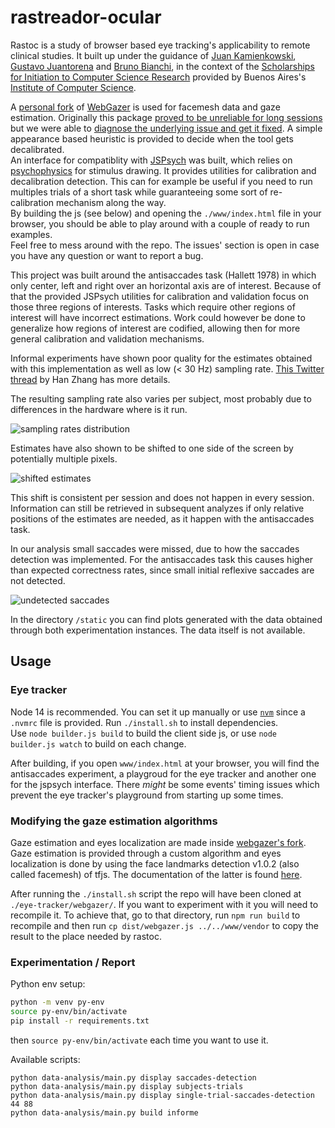 # rastreador-ocular

Rastoc is a study of browser based eye tracking's applicability to remote
clinical studies.
It built up under the guidance of 
[Juan Kamienkowski](https://liaa.dc.uba.ar/juan-kamienkowski/),
[Gustavo Juantorena](https://liaa.dc.uba.ar/gustavo-juantorena-en/) and
[Bruno Bianchi](https://liaa.dc.uba.ar/bruno-bianchi-en/), in the
context of the [Scholarships for Initiation to Computer Science
Research](https://icc.fcen.uba.ar/un-primer-acercamiento-a-la-investigacion/)
provided by Buenos Aires's [Institute of Computer
Science](https://icc.fcen.uba.ar/).

A [personal fork](https://github.com/ffigari/WebGazer) of
[WebGazer](https://webgazer.cs.brown.edu/) is used for facemesh data and gaze
estimation.
Originally this package [proved to be unreliable for long sessions](
https://github.com/brownhci/WebGazer/issues/171
) but we were able to [diagnose the underlying issue and get it fixed](
https://github.com/jspsych/jsPsych/discussions/2490
).
A simple appearance based heuristic is provided to decide when the tool gets
decalibrated.  
An interface for compatiblity with [JSPsych](https://www.jspsych.org/7.1/) was
built, which relies on
[psychophysics](https://jspsychophysics.hes.kyushu-u.ac.jp/) for stimulus
drawing.
It provides utilities for calibration and decalibration detection.
This can for example be useful if you need to run multiples trials of a short
task while guaranteeing some sort of re-calibration mechanism along the way.  
By building the js (see below) and opening the `./www/index.html` file in your
browser, you should be able to play around with a couple of ready to run
examples.  
Feel free to mess around with the repo.
The issues' section is open in case you have any question or want to report a
bug.

This project was built around the antisaccades task (Hallett 1978) in which
only center, left and right over an horizontal axis are of interest.
Because of that the provided JSPsych utilities for calibration and validation
focus on those three regions of interests.
Tasks which require other regions of interest will have incorrect estimations.
Work could however be done to generalize how regions of interest are codified,
allowing then for more general calibration and validation mechanisms.

Informal experiments have shown poor quality for the estimates obtained with
this implementation as well as low (< 30 Hz) sampling rate.
[This Twitter
thread](https://twitter.com/_HanZhang_/status/1527762360076738560?t=vGxUz4ZdUnmzFq4O2GFUIw&s=08)
by Han Zhang has more details.

The resulting sampling rate also varies per subject, most probably due to 
differences in the hardware where is it run.

![sampling rates distribution](/static/second-sampling-frequencies-distribution.png)

Estimates have also shown to be shifted to one side of the screen by
potentially multiple pixels.

![shifted estimates](/static/skewed-estimations-examples.png)

This shift is consistent per session and does not happen in every session.
Information can still be retrieved in subsequent analyzes if only relative
positions of the estimates are needed, as it happen with the antisaccades task.

In our analysis small saccades were missed, due to how the saccades detection
was implemented.
For the antisaccades task this causes higher than expected correctness rates,
since small initial reflexive saccades are not detected.

![undetected saccades](/static/undetected-saccades-examples.png)

In the directory `/static` you can find plots generated with the data obtained
through both experimentation instances.
The data itself is not available.

## Usage

### Eye tracker

Node 14 is recommended.
You can set it up manually or use [`nvm`](https://github.com/nvm-sh/nvm) since
a `.nvmrc` file is provided.
Run `./install.sh` to install dependencies.  
Use `node builder.js build` to build the client side js, or use
`node builder.js watch` to build on each change.

After building, if you open `www/index.html` at your browser, you will find the
antisaccades experiment, a playgroud for the eye tracker and another one for
the jspsych interface.
There _might_ be some events' timing issues which prevent the eye tracker's
playground from starting up some times.

### Modifying the gaze estimation algorithms

Gaze estimation and eyes localization are made inside [webgazer's
fork](https://github.com/ffigari/WebGazer).
Gaze estimation is provided through a custom algorithm and eyes localization is
done by using the face landmarks detection v1.0.2 (also called facemesh) of
tfjs.
The documentation of the latter is found
[here](https://github.com/tensorflow/tfjs-models/blob/master/face-landmarks-detection/README.md#how-to-run-it).

After running the `./install.sh` script the repo will have been cloned at 
`./eye-tracker/webgazer/`.
If you want to experiment with it you will need to recompile it.
To achieve that, go to that directory, run `npm run build` to recompile and
then run `cp dist/webgazer.js ../../www/vendor` to copy the result to the place
needed by rastoc.

### Experimentation / Report

Python env setup:
```sh
python -m venv py-env
source py-env/bin/activate
pip install -r requirements.txt
```  
then `source py-env/bin/activate` each time you want to use it.

Available scripts:
```
python data-analysis/main.py display saccades-detection
python data-analysis/main.py display subjects-trials
python data-analysis/main.py display single-trial-saccades-detection 44 88
python data-analysis/main.py build informe
```
